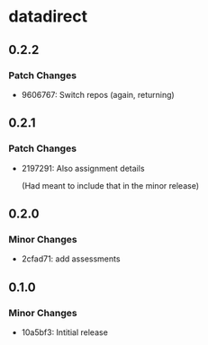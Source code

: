# datadirect

## 0.2.2

### Patch Changes

- 9606767: Switch repos (again, returning)

## 0.2.1

### Patch Changes

- 2197291: Also assignment details

  (Had meant to include that in the minor release)

## 0.2.0

### Minor Changes

- 2cfad71: add assessments

## 0.1.0

### Minor Changes

- 10a5bf3: Intitial release

